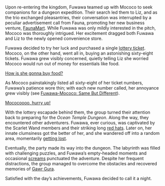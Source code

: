 <!-- title: Fuwawa Abyssguard -->
<!-- status: Alive -->

Upon re-entering the kingdom, Fuwawa teamed up with Mococo to seek companions for a dungeon expedition. Their search led them to Liz, and as the trio exchanged pleasantries, their conversation was interrupted by a peculiar advertisement call from Fauna, promoting her new business venture, [FaunaMart](https://www.youtube.com/live/jjCVWFJl-_o?feature=shared&t=665). While Fuwawa was only mildly interested in the pitch, Mococo was thoroughly intrigued. Her excitement dragged both Fuwawa and Liz to the newly opened convenience store.

Fuwawa decided to try her luck and purchased a single [lottery ticket](https://www.youtube.com/live/jjCVWFJl-_o?feature=shared&t=903). Mococo, on the other hand, went all in, buying an astonishing sixty-eight tickets. Fuwawa grew visibly concerned, quietly telling Liz she worried Mococo would run out of money for essentials like food.

[How is she gonna buy food?](#embed:https://www.youtube.com/live/jjCVWFJl-_o?t=967)

As Mococo painstakingly listed all sixty-eight of her ticket numbers, Fuwawa’s patience wore thin; with each new number called, her annoyance grew visibly (see [Fuwawa-Mococo: Same But Different](#edge:fuwawa-mococo)).

[Mococoooo, hurry up!](#embed:https://www.youtube.com/live/jjCVWFJl-_o?feature=shared&t=1180)

With the lottery escapade behind them, the group turned their attention back to preparing for the _Ocean Temple Dungeon_. Along the way, they encountered other adventurers. Fuwawa, ever curious, was captivated by the Scarlet Wand members and their striking long [red hats](https://www.youtube.com/live/jjCVWFJl-_o?feature=shared&t=1594). Later on, her innate clumsiness got the better of her, and she wandered off into a random area, momentarily [getting lost](https://www.youtube.com/live/jjCVWFJl-_o?feature=shared&t=2257).

Eventually, the party made its way into the dungeon. The labyrinth was filled with challenging puzzles, and Fuwawa’s empty-headed moments and occasional [screams](https://www.youtube.com/live/jjCVWFJl-_o?feature=shared&t=5170) punctuated the adventure. Despite her frequent distractions, the group managed to overcome the obstacles and recovered memories of [Gawr Gura](https://www.youtube.com/live/jjCVWFJl-_o?feature=shared&t=4848).

Satisfied with the day’s achievements, Fuwawa decided to call it a night.